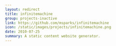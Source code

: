 ```yaml
---
layout: redirect
title: infinitemachine
group: projects-inactive
link: https://github.com/msparks/infinitemachine
icon: /static/images/projects/infinitemachine.png
date: 2010-07-25
summary: A static content website generator.
---
```


